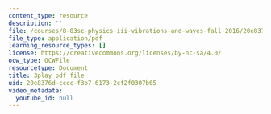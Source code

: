 ```yaml
---
content_type: resource
description: ''
file: /courses/8-03sc-physics-iii-vibrations-and-waves-fall-2016/20e8376dccccf3b761732cf2f0307b65_QxemLb8-5AA.pdf
file_type: application/pdf
learning_resource_types: []
license: https://creativecommons.org/licenses/by-nc-sa/4.0/
ocw_type: OCWFile
resourcetype: Document
title: 3play pdf file
uid: 20e8376d-cccc-f3b7-6173-2cf2f0307b65
video_metadata:
  youtube_id: null
---
```

